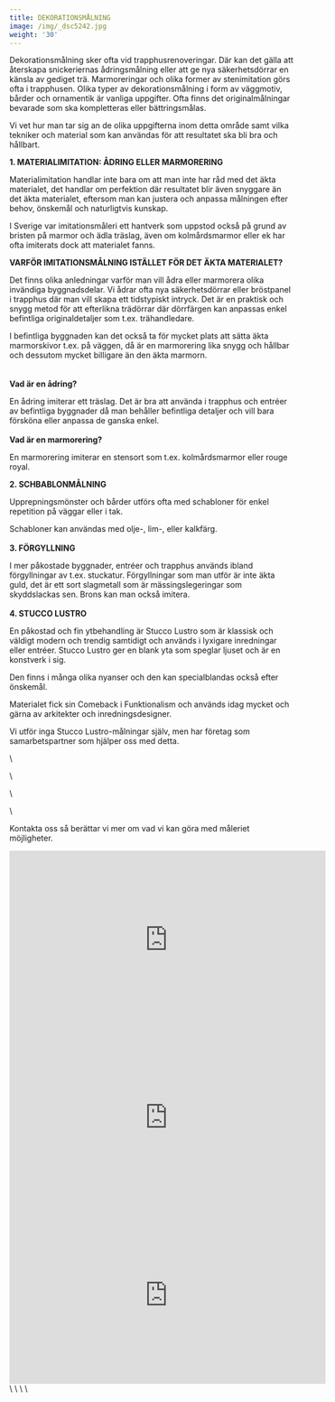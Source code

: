 ```yaml
---
title: DEKORATIONSMÅLNING
image: /img/_dsc5242.jpg
weight: '30'
---
```

Dekorationsmålning sker ofta vid trapphusrenoveringar. Där kan det gälla att återskapa snickeriernas ådringsmålning eller att ge nya säkerhetsdörrar en känsla av gediget trä. Marmoreringar och olika former av stenimitation görs ofta i trapphusen. Olika typer av dekorationsmålning i form av väggmotiv, bårder och ornamentik är vanliga uppgifter. Ofta finns det originalmålningar bevarade som ska kompletteras eller bättringsmålas.

Vi vet hur man tar sig an de olika uppgifterna inom detta område samt vilka tekniker och material som kan användas för att resultatet ska bli bra och hållbart. 

**1. MATERIALIMITATION: ÅDRING ELLER MARMORERING**

Materialimitation handlar inte bara om att man inte har råd med det äkta materialet, det handlar om perfektion där resultatet blir även snyggare än det äkta materialet, eftersom man kan justera och anpassa målningen efter behov, önskemål och naturligtvis kunskap.

I Sverige var imitationsmåleri ett hantverk som uppstod också på grund av bristen på marmor och ädla träslag, även om kolmårdsmarmor eller ek har ofta imiterats dock att materialet fanns.

**VARFÖR IMITATIONSMÅLNING ISTÄLLET FÖR DET ÄKTA MATERIALET?**

Det finns olika anledningar varför man vill ådra eller marmorera olika invändiga byggnadsdelar. Vi ådrar ofta nya säkerhetsdörrar eller bröstpanel i trapphus där man vill skapa ett tidstypiskt intryck. Det är en praktisk och snygg metod för att efterlikna trädörrar där dörrfärgen kan anpassas enkel befintliga originaldetaljer som t.ex. trähandledare. 

I befintliga byggnaden kan det också ta för mycket plats att sätta äkta marmorskivor t.ex. på väggen, då är en marmorering lika snygg och hållbar och dessutom mycket billigare än den  äkta marmorn.\
\
\
**Vad är en ådring?**

En ådring imiterar ett träslag. Det är bra att använda i trapphus och entréer av befintliga byggnader då man behåller befintliga detaljer och vill bara försköna eller anpassa de ganska enkel. \
\
**Vad är en marmorering?**

En marmorering imiterar en stensort som t.ex. kolmårdsmarmor eller rouge royal.

**2. SCHBABLONMÅLNING**

Upprepningsmönster och bårder utförs ofta med schabloner för enkel repetition på väggar eller i tak. 

Schabloner kan användas med olje-, lim-, eller kalkfärg.\
\
**3. FÖRGYLLNING**

I mer påkostade byggnader, entréer och trapphus används ibland förgyllningar av t.ex. stuckatur. Förgyllningar som man utför är inte äkta guld, det är ett sort slagmetall som är mässingslegeringar som skyddslackas sen. Brons kan man också imitera. \
\
**4.	STUCCO LUSTRO**

En påkostad och fin ytbehandling är Stucco Lustro som är klassisk och väldigt modern och trendig samtidigt och används i lyxigare inredningar eller entréer. Stucco Lustro ger en blank yta som speglar ljuset och är en konstverk i sig. 

Den finns i många olika nyanser och den kan specialblandas också efter önskemål.

Materialet fick sin Comeback i Funktionalism och används idag mycket och gärna av arkitekter och inredningsdesigner.

Vi utför inga Stucco Lustro-målningar själv, men har företag som samarbetspartner som hjälper oss med detta.



\

\

\

\



Kontakta oss så berättar vi mer om vad vi kan göra med måleriet möjligheter.

<iframe width="560" height="315" src="https://www.youtube.com/embed/jNHad_3QKeA" frameborder="0" allow="autoplay; encrypted-media" allowfullscreen></iframe>

<iframe width="560" height="315" src="https://www.youtube.com/embed/Rnlef9lCnCM" frameborder="0" allow="autoplay; encrypted-media" allowfullscreen></iframe>

<iframe width="560" height="315" src="https://www.youtube.com/embed/i8vKd8V4juA" frameborder="0" allow="autoplay; encrypted-media" allowfullscreen></iframe>
\
\
\
\
